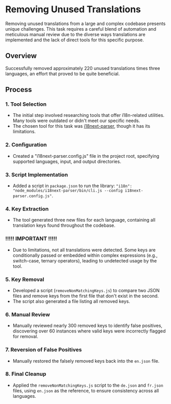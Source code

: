 # Removing Unused Translations

Removing unused translations from a large and complex codebase presents unique challenges. This task requires a careful blend of automation and meticulous manual review due to the diverse ways translations are implemented and the lack of direct tools for this specific purpose.

## Overview

Successfully removed approximately 220 unused translations times three languages, an effort that proved to be quite beneficial.

## Process

### 1. Tool Selection

- The initial step involved researching tools that offer i18n-related utilities. Many tools were outdated or didn't meet our specific needs.
- The chosen tool for this task was [i18next-parser](https://github.com/i18next/i18next-parser), though it has its limitations.

### 2. Configuration

- Created a "i18next-parser.config.js" file in the project root, specifying supported languages, input, and output directories.

### 3. Script Implementation

- Added a script in `package.json` to run the library: `"i18n": "node_modules/i18next-parser/bin/cli.js --config i18next-parser.config.js"`.

### 4. Key Extraction

- The tool generated three new files for each language, containing all translation keys found throughout the codebase.

### !!!!! IMPORTANT !!!!!

- Due to limitations, not all translations were detected. Some keys are conditionally passed or embedded within complex expressions (e.g., switch-case, ternary operators), leading to undetected usage by the tool.

### 5. Key Removal

- Developed a script (`removeNonMatchingKeys.js`) to compare two JSON files and remove keys from the first file that don't exist in the second.
- The script also generated a file listing all removed keys.

### 6. Manual Review

- Manually reviewed nearly 300 removed keys to identify false positives, discovering over 60 instances where valid keys were incorrectly flagged for removal.

### 7. Reversion of False Positives

- Manually restored the falsely removed keys back into the `en.json` file.

### 8. Final Cleanup

- Applied the `removeNonMatchingKeys.js` script to the `de.json` and `fr.json` files, using `en.json` as the reference, to ensure consistency across all languages.
